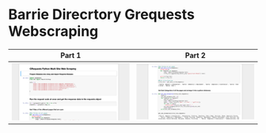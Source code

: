 # Barrie Direcrtory Grequests Webscraping




Part 1         |  Part 2
:-------------------------:|:-------------------------:
![](https://github.com/basilsv/Barrie_Direcrtory_Grequests_Webscraping/blob/main/grequests_1.png)  |  ![](https://github.com/basilsv/Barrie_Direcrtory_Grequests_Webscraping/blob/main/grequests_2.png)
